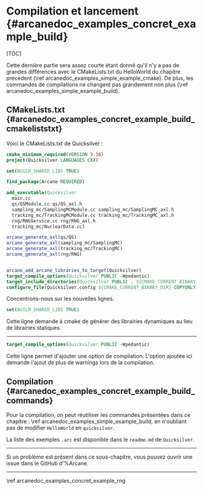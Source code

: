 # Compilation et lancement {#arcanedoc_examples_concret_example_build}

[TOC]

Cette dernière partie sera assez courte étant donné qu'il n'y a pas
de grandes différences avec le CMakeLists.txt du HelloWorld du chapitre
précedent (\ref arcanedoc_examples_simple_example_cmake).
De plus, les commandes de compilations ne changent pas grandement non
plus (\ref arcanedoc_examples_simple_example_build).

## CMakeLists.txt {#arcanedoc_examples_concret_example_build_cmakeliststxt}

Voici le CMakeLists.txt de Quicksilver :
```cmake
cmake_minimum_required(VERSION 3.16)
project(Quicksilver LANGUAGES CXX)

set(BUILD_SHARED_LIBS TRUE)

find_package(Arcane REQUIRED)

add_executable(Quicksilver
  main.cc
  qs/QSModule.cc qs/QS_axl.h
  sampling_mc/SamplingMCModule.cc sampling_mc/SamplingMC_axl.h
  tracking_mc/TrackingMCModule.cc tracking_mc/TrackingMC_axl.h
  rng/RNGService.cc rng/RNG_axl.h
  tracking_mc/NuclearData.cc)

arcane_generate_axl(qs/QS)
arcane_generate_axl(sampling_mc/SamplingMC)
arcane_generate_axl(tracking_mc/TrackingMC)
arcane_generate_axl(rng/RNG)


arcane_add_arcane_libraries_to_target(Quicksilver)
target_compile_options(Quicksilver PUBLIC -Wpedantic)
target_include_directories(Quicksilver PUBLIC . ${CMAKE_CURRENT_BINARY_DIR})
configure_file(Quicksilver.config ${CMAKE_CURRENT_BINARY_DIR} COPYONLY)
```

Concentrons-nous sur les nouvelles lignes.

```cmake
set(BUILD_SHARED_LIBS TRUE)
```
Cette ligne demande à cmake de générer des librairies dynamiques
au lieu de librairies statiques.

____

```cmake
target_compile_options(Quicksilver PUBLIC -Wpedantic)
```
Cette ligne permet d'ajouter une option de compilation. L'option
ajoutée ici demande l'ajout de plus de warnings lors de la compilation. 


## Compilation {#arcanedoc_examples_concret_example_build_commands}

Pour la compilation, on peut réutiliser les commandes présentées dans ce
chapitre : \ref arcanedoc_examples_simple_example_build, en n'oubliant
pas de modifier `HelloWorld` en `quicksilver`.

La liste des exemples `.arc` est disponible dans le `readme.md` de
`Quicksilver`.

____

Si un problème est présent dans ce sous-chapitre, vous pouvez ouvrir une
issue dans le GitHub d'%Arcane.


____

<div class="section_buttons">
<span class="back_section_button">
\ref arcanedoc_examples_concret_example_rng
</span>
<!-- <span class="next_section_button">
\ref 
</span> -->
</div>
